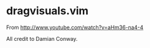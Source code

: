 dragvisuals.vim
===============

From http://www.youtube.com/watch?v=aHm36-na4-4

All credit to Damian Conway.
